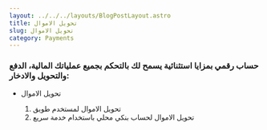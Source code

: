 ```yaml
---
layout: ../../../layouts/BlogPostLayout.astro
title: تحويل الاموال
slug: تحويل الاموال
category: Payments
---
```

### حساب رقمي بمزايا استثنائية يسمح لك بالتحكم بجميع عملياتك المالية، الدفع والتحويل والادخار:

* تحويل الاموال

  1. تحويل الاموال لمستخدم طويق
  2. تحويل الاموال لحساب بنكي محلي باستخدام خدمة سريع